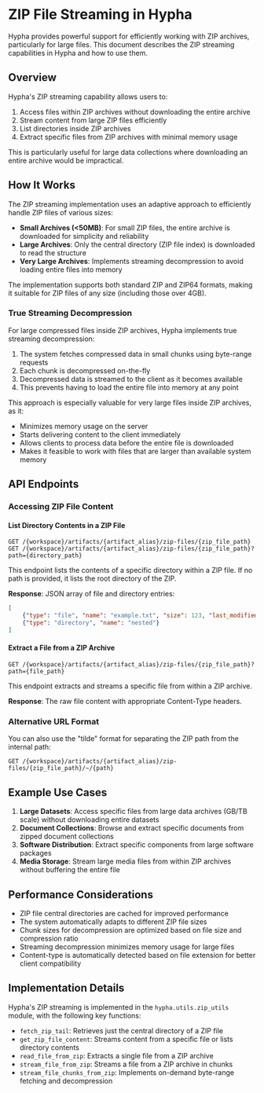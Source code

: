 # ZIP File Streaming in Hypha

Hypha provides powerful support for efficiently working with ZIP archives, particularly for large files. This document describes the ZIP streaming capabilities in Hypha and how to use them.

## Overview

Hypha's ZIP streaming capability allows users to:

1. Access files within ZIP archives without downloading the entire archive
2. Stream content from large ZIP files efficiently
3. List directories inside ZIP archives
4. Extract specific files from ZIP archives with minimal memory usage

This is particularly useful for large data collections where downloading an entire archive would be impractical.

## How It Works

The ZIP streaming implementation uses an adaptive approach to efficiently handle ZIP files of various sizes:

- **Small Archives (<50MB)**: For small ZIP files, the entire archive is downloaded for simplicity and reliability
- **Large Archives**: Only the central directory (ZIP file index) is downloaded to read the structure
- **Very Large Archives**: Implements streaming decompression to avoid loading entire files into memory

The implementation supports both standard ZIP and ZIP64 formats, making it suitable for ZIP files of any size (including those over 4GB).

### True Streaming Decompression

For large compressed files inside ZIP archives, Hypha implements true streaming decompression:

1. The system fetches compressed data in small chunks using byte-range requests
2. Each chunk is decompressed on-the-fly
3. Decompressed data is streamed to the client as it becomes available
4. This prevents having to load the entire file into memory at any point

This approach is especially valuable for very large files inside ZIP archives, as it:
- Minimizes memory usage on the server
- Starts delivering content to the client immediately
- Allows clients to process data before the entire file is downloaded
- Makes it feasible to work with files that are larger than available system memory

## API Endpoints

### Accessing ZIP File Content

#### List Directory Contents in a ZIP File

```
GET /{workspace}/artifacts/{artifact_alias}/zip-files/{zip_file_path}
GET /{workspace}/artifacts/{artifact_alias}/zip-files/{zip_file_path}?path={directory_path}
```

This endpoint lists the contents of a specific directory within a ZIP file. If no path is provided, it lists the root directory of the ZIP.

**Response**: JSON array of file and directory entries:

```json
[
    {"type": "file", "name": "example.txt", "size": 123, "last_modified": 1732363845.0},
    {"type": "directory", "name": "nested"}
]
```

#### Extract a File from a ZIP Archive

```
GET /{workspace}/artifacts/{artifact_alias}/zip-files/{zip_file_path}?path={file_path}
```

This endpoint extracts and streams a specific file from within a ZIP archive.

**Response**: The raw file content with appropriate Content-Type headers.

### Alternative URL Format

You can also use the "tilde" format for separating the ZIP path from the internal path:

```
GET /{workspace}/artifacts/{artifact_alias}/zip-files/{zip_file_path}/~/{path}
```

## Example Use Cases

1. **Large Datasets**: Access specific files from large data archives (GB/TB scale) without downloading entire datasets
2. **Document Collections**: Browse and extract specific documents from zipped document collections
3. **Software Distribution**: Extract specific components from large software packages
4. **Media Storage**: Stream large media files from within ZIP archives without buffering the entire file

## Performance Considerations

- ZIP file central directories are cached for improved performance
- The system automatically adapts to different ZIP file sizes
- Chunk sizes for decompression are optimized based on file size and compression ratio
- Streaming decompression minimizes memory usage for large files
- Content-type is automatically detected based on file extension for better client compatibility

## Implementation Details

Hypha's ZIP streaming is implemented in the `hypha.utils.zip_utils` module, with the following key functions:

- `fetch_zip_tail`: Retrieves just the central directory of a ZIP file
- `get_zip_file_content`: Streams content from a specific file or lists directory contents
- `read_file_from_zip`: Extracts a single file from a ZIP archive
- `stream_file_from_zip`: Streams a file from a ZIP archive in chunks
- `stream_file_chunks_from_zip`: Implements on-demand byte-range fetching and decompression 